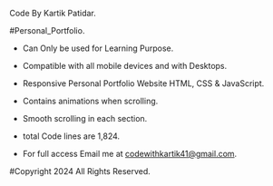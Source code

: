 Code By Kartik Patidar.



#Personal_Portfolio. 



   
- Can Only be used for Learning Purpose.

- Compatible with all mobile devices and with Desktops.

- Responsive Personal Portfolio Website HTML,  CSS  & JavaScript.

- Contains animations when scrolling.

- Smooth scrolling in each section.

- total Code lines are 1,824.

- For full access Email me at codewithkartik41@gmail.com.


#Copyright 2024 All Rights Reserved.
